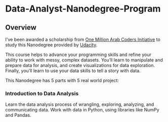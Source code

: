 # Data-Analyst-Nanodegree-Program
## Overview
I've been awarded a scholarship from [One Million Arab Coders Initiative](https://arabcoders.ae/) to study this Nanodegree provided by [Udacity](https://www.udacity.com/course/data-analyst-nanodegree--nd002).

This course helps to advance your programming skills and refine your ability to work with messy, complex datasets. You’ll learn to manipulate and prepare data for analysis, and create visualizations for data exploration. Finally, you’ll learn to use your data skills to tell a story with data.

This Nanodegree has 5 parts with 5 real world project:
### Introduction to Data Analysis
Learn the data analysis process of wrangling, exploring, analyzing, and communicating data. Work with data in Python, using libraries like NumPy and Pandas.

